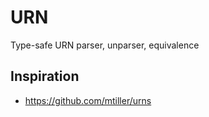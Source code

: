 # URN

Type-safe URN parser, unparser, equivalence

## Inspiration

* https://github.com/mtiller/urns
